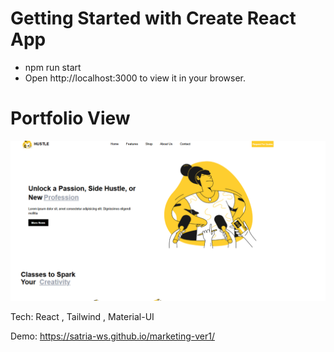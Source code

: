 # Getting Started with Create React App
- npm run start
- Open http://localhost:3000 to view it in your browser.

# Portfolio View
![alt text]({881AFBAC-5EEF-4DCC-97B1-8A47663391DB}.png)

Tech: React , Tailwind , Material-UI

Demo:  https://satria-ws.github.io/marketing-ver1/
